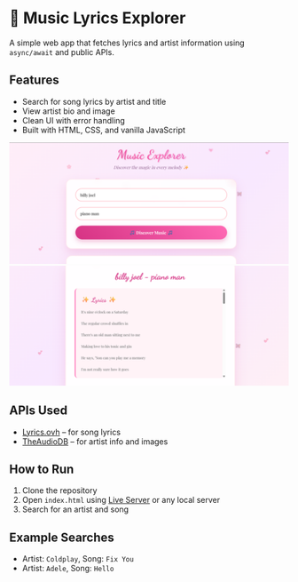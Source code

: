 # 🎵 Music Lyrics Explorer

A simple web app that fetches lyrics and artist information using `async/await` and public APIs.

## Features

- Search for song lyrics by artist and title
- View artist bio and image
- Clean UI with error handling
- Built with HTML, CSS, and vanilla JavaScript

![Display](https://github.com/ttuhina/MuseMe/blob/main/Screenshot%202025-06-22%20185714.png)
![Display](https://github.com/ttuhina/MuseMe/blob/main/Screenshot%202025-06-22%20185721.png)


## APIs Used

- [Lyrics.ovh](https://lyricsovh.docs.apiary.io/) – for song lyrics  
- [TheAudioDB](https://www.theaudiodb.com/api_guide.php) – for artist info and images

## How to Run

1. Clone the repository
2. Open `index.html` using [Live Server](https://marketplace.visualstudio.com/items?itemName=ritwickdey.LiveServer) or any local server
3. Search for an artist and song

## Example Searches

- Artist: `Coldplay`, Song: `Fix You`
- Artist: `Adele`, Song: `Hello`
